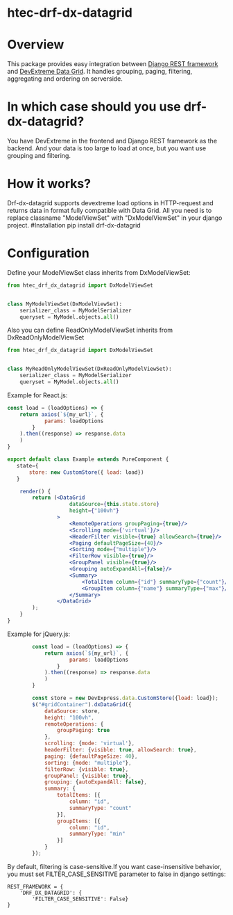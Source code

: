 # htec-drf-dx-datagrid
# Overview
This package provides easy integration between [Django REST framework](https://www.django-rest-framework.org) and [DevExtreme Data Grid](https://js.devexpress.com/Demos/WidgetsGallery/Demo/DataGrid/Overview/jQuery/Light/).
It handles grouping, paging, filtering, aggregating and ordering on serverside.
# In which case should you use drf-dx-datagrid?
You have DevExtreme in the frontend and Django REST framework as the backend. And your data is too large to load at once, but you want use grouping and filtering.
# How it works?
Drf-dx-datagrid supports devextreme load options in HTTP-request and returns data in format fully compatible with Data Grid. 
All you need is to replace classname "ModelViewSet" with "DxModelViewSet" in your django project.
#Installation
pip install drf-dx-datagrid
# Configuration
Define your ModelViewSet class inherits from DxModelViewSet:

```python
from htec_drf_dx_datagrid import DxModelViewSet


class MyModelViewSet(DxModelViewSet):
    serializer_class = MyModelSerializer
    queryset = MyModel.objects.all()
```
Also you can define ReadOnlyModelViewSet inherits from DxReadOnlyModelViewSet

```python
from htec_drf_dx_datagrid import DxModelViewSet


class MyReadOnlyModelViewSet(DxReadOnlyModelViewSet):
    serializer_class = MyModelSerializer
    queryset = MyModel.objects.all()
```
Example for React.js:
```jsx
const load = (loadOptions) => {
    return axios(`${my_url}`, {
            params: loadOptions
        }
    ).then((response) => response.data
    )
}

export default class Example extends PureComponent {
   state={
       store: new CustomStore({ load: load})
   }

    render() {
        return (<DataGrid
                    dataSource={this.state.store}
                    height={"100vh"}
                >
                    <RemoteOperations groupPaging={true}/>
                    <Scrolling mode={'virtual'}/>
                    <HeaderFilter visible={true} allowSearch={true}/>
                    <Paging defaultPageSize={40}/>
                    <Sorting mode={"multiple"}/>
                    <FilterRow visible={true}/>
                    <GroupPanel visible={true}/>
                    <Grouping autoExpandAll={false}/>
                    <Summary>
                        <TotalItem column={"id"} summaryType={"count"}/>
                        <GroupItem column={"name"} summaryType={"max"}/>
                    </Summary>
                </DataGrid>
        );
    }
}
``` 
Example for jQuery.js:
```js
        const load = (loadOptions) => {
            return axios(`${my_url}`, {
                    params: loadOptions
                }
            ).then((response) => response.data
            )
        }

        const store = new DevExpress.data.CustomStore({load: load});
        $("#gridContainer").dxDataGrid({
            dataSource: store,
            height: "100vh",
            remoteOperations: {
                groupPaging: true
            },
            scrolling: {mode: 'virtual'},
            headerFilter: {visible: true, allowSearch: true},
            paging: {defaultPageSize: 40},
            sorting: {mode: "multiple"},
            filterRow: {visible: true},
            groupPanel: {visible: true},
            grouping: {autoExpandAll: false},
            summary: {
                totalItems: [{
                    column: "id",
                    summaryType: "count"
                }],
                groupItems: [{
                    column: "id",
                    summaryType: "min"
                }]
            }
        });
```   
By default, filtering is case-sensitive.If you want case-insensitive behavior, you must set FILTER_CASE_SENSITIVE parameter to false in django settings:
```
REST_FRAMEWORK = {
    'DRF_DX_DATAGRID': {
        'FILTER_CASE_SENSITIVE': False}
}
```